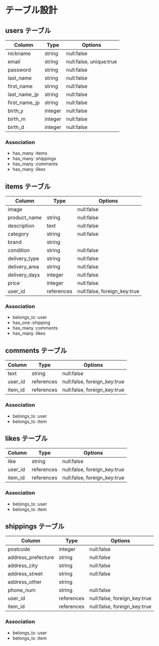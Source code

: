 # テーブル設計

## users テーブル

| Column        | Type    | Options    |
|------         |----     |-------     |
| nickname      | string  | null:false |
| email         | string  | null:false, unique:true |
| password      | string  | null:false |
| last_name     | string  | null:false |
| first_name    | string  | null:false |
| last_name_jp  | string  | null:false |
| first_name_jp | string  | null:false |
| birth_y       | integer | null:false |
| birth_m       | integer | null:false |
| birth_d       | integer | null:false |

### Association
- has_many :items
- has_many :shippings
- has_many :comments
- has_many :likes

## items テーブル

| Column        | Type       | Options    |
|------         |----        |-------     |
| image         |            | null:false |
| product_name  | string     | null:false |
| description   | text       | null:false |
| category      | string     | null:false |
| brand         | string     |            |
| condition     | string     | null:false |
| delivery_type | string     | null:false |
| delivery_area | string     | null:false |
| delivery_days | integer    | null:false |
| price         | integer    | null:false |
| user_id       | references | null:false, foreign_key:true |

### Association
- belongs_to :user
- has_one :shipping
- has_many :comments
- has_many :likes

## comments テーブル

| Column        | Type       | Options    |
|------         |----        |-------     |
| text          | string     | null:false |
| user_id       | references | null:false, foreign_key:true |
| item_id       | references | null:false, foreign_key:true |

### Association
- belongs_to :user
- belongs_to :item

## likes テーブル

| Column        | Type       | Options    |
|------         |----        |-------     |
| like          | string     | null:false |
| user_id       | references | null:false, foreign_key:true |
| item_id       | references | null:false, foreign_key:true |

### Association
- belongs_to :user
- belongs_to :item

## shippings テーブル

| Column             | Type       | Options    |
|------              |----        |-------     |
| postcode           | integer    | null:false |
| address_prefecture | string     | null:false |
| address_city       | string     | null:false |
| address_street     | string     | null:false |
| address_other      | string     |            |
| phone_num          | string     | null:false |
| user_id            | references | null:false, foreign_key:true |
| item_id            | references | null:false, foreign_key:true |

### Association
- belongs_to :user
- belongs_to :item